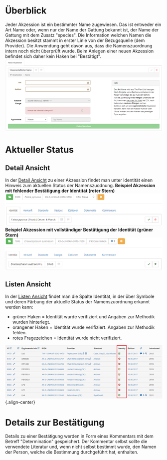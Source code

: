 <!-- TITLE: Identity Verification -->
<!-- SUBTITLE: A quick summary of Identity Verification -->

# Überblick
Jeder Akzession ist ein bestimmter Name zugewiesen. Das ist entweder ein Art Name oder, wenn nur der Name der Gattung bekannt ist, der Name der Gattung mit dem Zusatz "species". Die Information welchen Namen die Akzession besitzt stammt in erster Linie von der Bezugsquelle (dem Provider). Die Anwendung geht davon aus, dass die Namenszuordnung intern noch nicht überprüft wurde. Beim Anlegen einer neuen Akzession befindet sich daher kein Haken bei "Bestätigt".
![Collmngmnt Newaccession](/uploads/collection/collmngmnt-newaccession.png "Collmngmnt Newaccession")
# Aktueller Status
## Detail Ansicht
In der [Detail Ansicht](/nick-lab/accession-detail-view) zu einer Akzession findet man unter Identität einen Hinweis zum aktuellen Status der Namenszuodnung.
**Beispiel Akzession mit fehlender Bestätigung der Identität (roter Stern)**
![Collmngmnt Identity Short Eg Nocuration](/uploads/collection/collmngmnt-identity-short-eg-nocuration.png "Collmngmnt Identity Short Eg Nocuration")
**Beispiel Akzession mit vollständiger Bestätigung der Identität (grüner Stern)**
![Collmngmnt Identity Short Eg Curationok](/uploads/collection/collmngmnt-identity-short-eg-curationok.png "Collmngmnt Identity Short Eg Curationok")
## Listen Ansicht
In der [Listen Ansicht](/nick-lab/accession-list-view) findet man die Spalte Identität, in der über Symbole und deren Färbung der aktuelle Status der Namenszuordnung erkannt werden kann:
* grüner Haken = Identität wurde verifiziert und Angaben zur Methodik wurden hinterlegt.
* orangener Haken = Identität wurde verifiziert. Angaben zur Methodik fehlen.
* rotes Fragezeichen = Identität wurde nicht verifiziert.

![Statusverificationlistview](/uploads/nicklab/statusverificationlistview.png "Statusverificationlistview"){.align-center}
# Details zur Bestätigung
Details zu einer Bestätigung werden in Form eines Kommentars mit dem Betreff "Determination" gespeichert. Der Kommentar selbst sollte die verwendete Literatur und, wenn nicht selbst bestimmt wurde, den Namen der Person, welche die Bestimmung durchgeführt hat, enthalten.